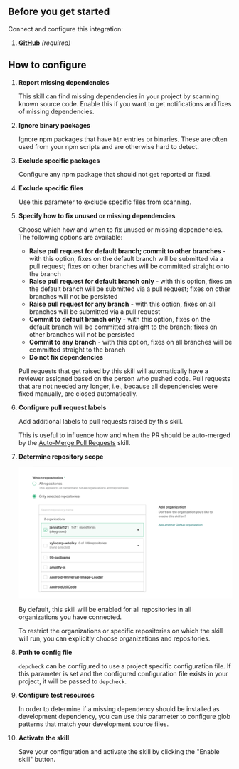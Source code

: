 ## Before you get started

Connect and configure this integration:

1.  [**GitHub**][github] _(required)_

[github]: https://go.atomist.com/catalog/integration/github "GitHub Integration"

## How to configure

1.  **Report missing dependencies**

    This skill can find missing dependencies in your project by scanning known
    source code. Enable this if you want to get notifications and fixes of
    missing dependencies.

1.  **Ignore binary packages**

    Ignore npm packages that have `bin` entries or binaries. These are often
    used from your npm scripts and are otherwise hard to detect.

1.  **Exclude specific packages**

    Configure any npm package that should not get reported or fixed.

1.  **Exclude specific files**

    Use this parameter to exclude specific files from scanning.

1.  **Specify how to fix unused or missing dependencies**

    Choose which how and when to fix unused or missing dependencies. The
    following options are available:

    -   **Raise pull request for default branch; commit to other branches** -
        with this option, fixes on the default branch will be submitted via a
        pull request; fixes on other branches will be committed straight onto
        the branch
    -   **Raise pull request for default branch only** - with this option, fixes
        on the default branch will be submitted via a pull request; fixes on
        other branches will not be persisted
    -   **Raise pull request for any branch** - with this option, fixes on all
        branches will be submitted via a pull request
    -   **Commit to default branch only** - with this option, fixes on the
        default branch will be committed straight to the branch; fixes on other
        branches will not be persisted
    -   **Commit to any branch** - with this option, fixes on all branches will
        be committed straight to the branch
    -   **Do not fix dependencies**

    Pull requests that get raised by this skill will automatically have a
    reviewer assigned based on the person who pushed code. Pull requests that
    are not needed any longer, i.e., because all dependencies were fixed
    manually, are closed automatically.

1.  **Configure pull request labels**

    Add additional labels to pull requests raised by this skill.

    This is useful to influence how and when the PR should be auto-merged by the
    [Auto-Merge Pull Requests](https://go.atomist.com/catalog/skills/atomist/github-auto-merge-skill)
    skill.

1.  **Determine repository scope**

    ![Repository filter](docs/images/repo-filter.png)

    By default, this skill will be enabled for all repositories in all
    organizations you have connected.

    To restrict the organizations or specific repositories on which the skill
    will run, you can explicitly choose organizations and repositories.

1.  **Path to config file**

    `depcheck` can be configured to use a project specific configuration file.
    If this parameter is set and the configured configuration file exists in
    your project, it will be passed to `depcheck`.

1.  **Configure test resources**

    In order to determine if a missing dependency should be installed as development
    dependency, you can use this parameter to configure glob patterns that match your
    development source files.

1.  **Activate the skill**

    Save your configuration and activate the skill by clicking the "Enable
    skill" button.
